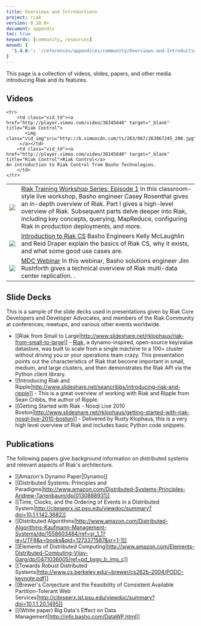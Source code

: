 ```yaml
---
title: Overviews and Introductions
project: riak
version: 0.10.0+
document: appendix
toc: true
keywords: [community, resources]
moved: {
  '1.4.0-': '/references/appendices/community/Overviews-and-Introductions'
}
---
```


This page is a collection of videos, slides, papers, and other media introducing Riak and its features.  

## Videos

<table class="vid_table">
	<tr>
        <td class="vid_td"><a href="http://player.vimeo.com/video/43433336" target="_blank" title="Riak Training Workshop Series: Episode 1 ">
		   <img class="vid_img"src="http://b.vimeocdn.com/ts/301/521/301521206_200.jpg"/>
		 </a></td>
        <td class="vid_td"><a href="http://player.vimeo.com/video/43433336" target="_blank" title="Riak Training Workshop Series: Episode 1">Riak Training Workshop Series: Episode 1</a>
	In this classroom-style live workshop, Basho engineer Casey Rosenthal gives an in-depth overview of Riak.  Part I gives a high-level overview of Riak.  Subsequent parts delve deeper into Riak, including key concepts, querying, MapReduce, configuring Riak in production deployments, and more.
		</td>	    
	</tr>
	<tr>
		<td class="vid_td"><a href="http://player.vimeo.com/video/40436173" target="_blank" title="Introduction to Riak CS">
		   <img class="vid_img"src="http://b.vimeocdn.com/ts/279/390/279390748_200.jpg"/>
		 </a></td>
        <td class="vid_td"><a href="http://player.vimeo.com/video/40436173" target="_blank" title="Introduction to Riak CS">Introduction to Riak CS</a>
			Basho Engineers Kelly McLaughlin and Reid Draper explain the basics of Riak CS, why it exists, and what some good use cases are. 
		</td>
	</tr>
	<tr>
        <td class="vid_td"><a href="http://player.vimeo.com/video/43235103" target="_blank" title="MDC Webinar">
		   <img class="vid_img"src="http://b.vimeocdn.com/ts/300/116/300116740_200.jpg"/>
		 </a></td>
        <td class="vid_td"><a href="http://player.vimeo.com/video/43235103" target="_blank" title="MDC Webinar">MDC Webinar</a>  
	In this webinar, Basho solutions engineer Jim Rushforth gives a technical overview of Riak multi-data center replication. . 
		</td>	    
	</tr>
	
	<tr>
        <td class="vid_td"><a href="http://player.vimeo.com/video/38345840" target="_blank" title="Riak Control">
		   <img class="vid_img"src="http://b.vimeocdn.com/ts/263/867/263867245_200.jpg"/>
		 </a></td>
        <td class="vid_td"><a href="http://player.vimeo.com/video/38345840" target="_blank" title="Riak Control">Riak Control</a>
	An introduction to Riak Control from Basho Technologies. 
		</td>	    
	</tr>		
	    			
</table>

## Slide Decks

This is a sample of the slide decks used in presentations given by Riak Core Developers and Developer Advocates, and members of the Riak Community at conferences, meetups, and various other events worldwide.

* [[Riak from Small to Large|http://www.slideshare.net/rklophaus/riak-from-small-to-large]] - [Riak](http://basho.com), a dynamo-inspired, open-source key/value datastore, was built to scale from a single machine to a 100+ cluster without driving you or your operations team crazy. This presentation points out the characteristics of Riak that become important in small, medium, and large clusters, and then demonstrates the Riak API via the Python client library.
* [[Introducing Riak and Ripple|http://www.slideshare.net/seancribbs/introducing-riak-and-ripple]] - This is a great overview of working with Riak and Ripple from Sean Cribbs, the author of Ripple.
* [[Getting Started with Riak - Nosql Live 2010 Boston|http://www.slideshare.net/rklophaus/getting-started-with-riak-nosql-live-2010-boston]] - Delivered by Rusty Klophaus, this is a very high level overview of Riak and includes basic Python code snippets.

## Publications

The following papers give background information on distributed systems and relevant aspects of Riak's architecture.

* [[Amazon's Dynamo Paper|Dynamo]]
* [[Distributed Systems: Principles and Paradigms|http://www.amazon.com/Distributed-Systems-Principles-Andrew-Tanenbaum/dp/0130888931]]
* [[Time, Clocks, and the Ordering of Events in a Distributed System|http://citeseerx.ist.psu.edu/viewdoc/summary?doi=10.1.1.142.3682]]
* [[Distributed Algorithms|http://www.amazon.com/Distributed-Algorithms-Kaufmann-Management-Systems/dp/1558603484/ref=sr_1_1?ie=UTF8&s=books&qid=1273371587&sr=1-1]]
* [[Elements of Distributed Computing|http://www.amazon.com/Elements-Distributed-Computing-Vijay-Garg/dp/0471036005/ref=pd_bxgy_b_img_c]]
* [[Towards Robust Distributed Systems|http://www.cs.berkeley.edu/~brewer/cs262b-2004/PODC-keynote.pdf]]
* [[Brewer's Conjecture and the Feasibility of Consistent Available Partition-Tolerant Web Services|http://citeseerx.ist.psu.edu/viewdoc/summary?doi=10.1.1.20.1495]]
* [[(White paper) Big Data's Effect on Data Management|http://info.basho.com/DataWP.html]]

